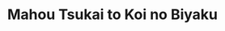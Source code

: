 --- 
title: "Mahou Tsukai to Koi no Biyaku"
publishdate: "2019-7-1T16:48:46+02:00"
src: "https://365manga.net/manga/mahou-tsukai-to-koi-no-biyaku"
image: "https://data.365manga.net/images/thumbnails/15878-mahou-tsukai-to-koi-no-biyaku.jpg"
description: "In this twist on familiar fairytale tropes, a persecuted wizard makes a love potion for a girl he saved several years ago."
---